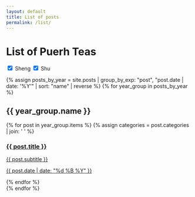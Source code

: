 ```yaml
---
layout: default
title: List of posts
permalink: /list/
---
```

# List of Puerh Teas

<form id="filter-form">
  <label><input type="checkbox" name="sheng" value="sheng" checked> Sheng</label>
  <label><input type="checkbox" name="shu" value="shu" checked> Shu</label>
</form>

<div id="post-list">
  {% assign posts_by_year = site.posts | group_by_exp: "post", "post.date | date: '%Y'" | sort: "name" | reverse %}
  {% for year_group in posts_by_year %}
    <br>
    <h2 class="dark-cell">{{ year_group.name }}</h2>
    <section>
      {% for post in year_group.items %}
        {% assign categories = post.categories | join: ' ' %}
        <article data-categories="{{ categories }}">
          <a class="dark" href="{{ post.url | relative_url }}">
            <h3>{{ post.title }}</h3>
            <p>{{ post.subtitle }}</p>
            <p class="date">{{ post.date | date: "%d %B %Y" }}</p>
          </a>
        </article>
      {% endfor %}
    </section>
  {% endfor %}
</div>

<script>
  function filterPosts() {
    var shengChecked = document.querySelector('input[name="sheng"]').checked;
    var shuChecked = document.querySelector('input[name="shu"]').checked;
    var articles = document.querySelectorAll('#post-list article');

    articles.forEach(article => {
      var categories = article.getAttribute('data-categories').split(' ');
      var show = (shengChecked && categories.includes('sheng')) || (shuChecked && categories.includes('shu')) || (!shengChecked && !shuChecked);
      article.style.display = show ? 'block' : 'none';
    });
  }

  window.onload = filterPosts;
  document.querySelectorAll('input[type="checkbox"]').forEach(checkbox => {
    checkbox.addEventListener('change', filterPosts);
  });

</script>